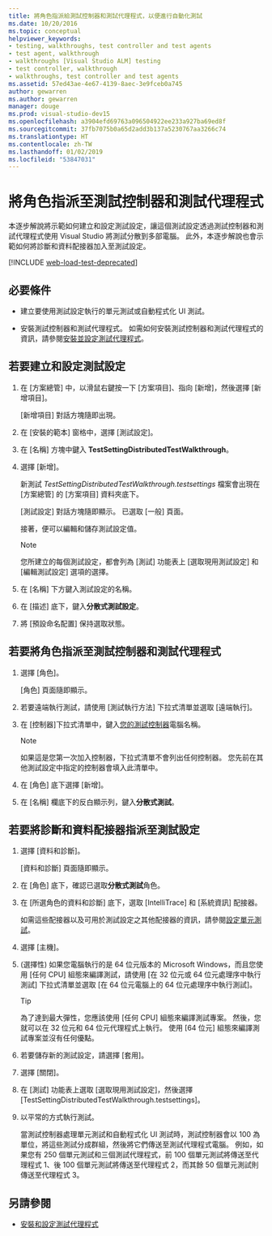 ```yaml
---
title: 將角色指派給測試控制器和測試代理程式，以便進行自動化測試
ms.date: 10/20/2016
ms.topic: conceptual
helpviewer_keywords:
- testing, walkthroughs, test controller and test agents
- test agent, walkthrough
- walkthroughs [Visual Studio ALM] testing
- test controller, walkthrough
- walkthroughs, test controller and test agents
ms.assetid: 57ed43ae-4e67-4139-8aec-3e9fceb0a745
author: gewarren
ms.author: gewarren
manager: douge
ms.prod: visual-studio-dev15
ms.openlocfilehash: a3904efd69763a096504922ee233a927ba69ed8f
ms.sourcegitcommit: 37fb7075b0a65d2add3b137a5230767aa3266c74
ms.translationtype: HT
ms.contentlocale: zh-TW
ms.lasthandoff: 01/02/2019
ms.locfileid: "53847031"
---
```

# <a name="assign-roles-to-a-test-controller-and-test-agent"></a>將角色指派至測試控制器和測試代理程式

本逐步解說將示範如何建立和設定測試設定，讓這個測試設定透過測試控制器和測試代理程式使用 Visual Studio 將測試分散到多部電腦。 此外，本逐步解說也會示範如何將診斷和資料配接器加入至測試設定。

[!INCLUDE [web-load-test-deprecated](includes/web-load-test-deprecated.md)]

## <a name="prerequisites"></a>必要條件

-   建立要使用測試設定執行的單元測試或自動程式化 UI 測試。

-   安裝測試控制器和測試代理程式。 如需如何安裝測試控制器和測試代理程式的資訊，請參閱[安裝並設定測試代理程式](../test/lab-management/install-configure-test-agents.md)。

## <a name="to-create-and-configure-a-test-setting"></a>若要建立和設定測試設定

1.  在 [方案總管] 中，以滑鼠右鍵按一下 [方案項目]、指向 [新增]，然後選擇 [新增項目]。

     [新增項目] 對話方塊隨即出現。

2.  在 [安裝的範本] 窗格中，選擇 [測試設定]。

3.  在 [名稱] 方塊中鍵入 **TestSettingDistributedTestWalkthrough**。

4.  選擇 [新增]。

     新測試 *TestSettingDistributedTestWalkthrough.testsettings* 檔案會出現在 [方案總管] 的 [方案項目] 資料夾底下。

     [測試設定] 對話方塊隨即顯示。 已選取 [一般] 頁面。

     接著，便可以編輯和儲存測試設定值。

    > [!NOTE]
    > 您所建立的每個測試設定，都會列為 [測試] 功能表上 [選取現用測試設定] 和 [編輯測試設定] 選項的選擇。

5.  在 [名稱] 下方鍵入測試設定的名稱。

6.  在 [描述] 底下，鍵入**分散式測試設定**。

7.  將 [預設命名配置] 保持選取狀態。

## <a name="to-assign-roles-to-a-test-controller-and-test-agents"></a>若要將角色指派至測試控制器和測試代理程式

1.  選擇 [角色]。

     [角色] 頁面隨即顯示。

2.  若要遠端執行測試，請使用 [測試執行方法] 下拉式清單並選取 [遠端執行]。

3.  在 [控制器]下拉式清單中，鍵入[您的測試控制器](../test/lab-management/install-configure-test-agents.md)電腦名稱。

    > [!NOTE]
    > 如果這是您第一次加入控制器，下拉式清單不會列出任何控制器。 您先前在其他測試設定中指定的控制器會填入此清單中。

4.  在 [角色] 底下選擇 [新增]。

5.  在 [名稱] 欄底下的反白顯示列，鍵入**分散式測試**。

## <a name="to-assign-a-diagnostic-and-data-adapter-to-your-test-setting"></a>若要將診斷和資料配接器指派至測試設定

1.  選擇 [資料和診斷]。

     [資料和診斷] 頁面隨即顯示。

2.  在 [角色] 底下，確認已選取**分散式測試**角色。

3.  在 [所選角色的資料和診斷] 底下，選取 [IntelliTrace] 和 [系統資訊] 配接器。

     如需這些配接器以及可用於測試設定之其他配接器的資訊，請參閱[設定單元測試](../test/configure-unit-tests-by-using-a-dot-runsettings-file.md)。

4.  選擇 [主機]。

5.  (選擇性) 如果您電腦執行的是 64 位元版本的 Microsoft Windows，而且您使用 [任何 CPU] 組態來編譯測試，請使用 [在 32 位元或 64 位元處理序中執行測試] 下拉式清單並選取 [在 64 位元電腦上的 64 位元處理序中執行測試]。

    > [!TIP]
    > 為了達到最大彈性，您應該使用 [任何 CPU] 組態來編譯測試專案。 然後，您就可以在 32 位元和 64 位元代理程式上執行。 使用 [64 位元] 組態來編譯測試專案並沒有任何優點。

6.  若要儲存新的測試設定，請選擇 [套用]。

7.  選擇 [關閉]。

8.  在 [測試] 功能表上選取 [選取現用測試設定]，然後選擇 [TestSettingDistributedTestWalkthrough.testsettings]。

9. 以平常的方式執行測試。

     當測試控制器處理單元測試和自動程式化 UI 測試時，測試控制器會以 100 為單位，將這些測試分成群組，然後將它們傳送至測試代理程式電腦。 例如，如果您有 250 個單元測試和三個測試代理程式，前 100 個單元測試將傳送至代理程式 1、後 100 個單元測試將傳送至代理程式 2，而其餘 50 個單元測試則傳送至代理程式 3。

## <a name="see-also"></a>另請參閱

- [安裝和設定測試代理程式](../test/lab-management/install-configure-test-agents.md)